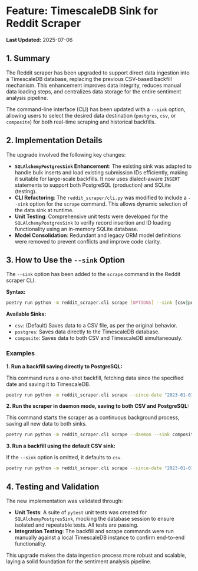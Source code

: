# Feature: TimescaleDB Sink for Reddit Scraper

**Last Updated:** 2025-07-06

## 1. Summary

The Reddit scraper has been upgraded to support direct data ingestion into a TimescaleDB database, replacing the previous CSV-based backfill mechanism. This enhancement improves data integrity, reduces manual data loading steps, and centralizes data storage for the entire sentiment analysis pipeline.

The command-line interface (CLI) has been updated with a `--sink` option, allowing users to select the desired data destination (`postgres`, `csv`, or `composite`) for both real-time scraping and historical backfills.

## 2. Implementation Details

The upgrade involved the following key changes:

*   **`SQLAlchemyPostgresSink` Enhancement**: The existing sink was adapted to handle bulk inserts and load existing submission IDs efficiently, making it suitable for large-scale backfills. It now uses dialect-aware `INSERT` statements to support both PostgreSQL (production) and SQLite (testing).
*   **CLI Refactoring**: The `reddit_scraper/cli.py` was modified to include a `--sink` option for the `scrape` command. This allows dynamic selection of the data sink at runtime.
*   **Unit Testing**: Comprehensive unit tests were developed for the `SQLAlchemyPostgresSink` to verify record insertion and ID loading functionality using an in-memory SQLite database.
*   **Model Consolidation**: Redundant and legacy ORM model definitions were removed to prevent conflicts and improve code clarity.

## 3. How to Use the `--sink` Option

The `--sink` option has been added to the `scrape` command in the Reddit scraper CLI.

**Syntax:**

```bash
poetry run python -m reddit_scraper.cli scrape [OPTIONS] --sink [csv|postgres|composite]
```

**Available Sinks:**

*   `csv`: (Default) Saves data to a CSV file, as per the original behavior.
*   `postgres`: Saves data directly to the TimescaleDB database.
*   `composite`: Saves data to both CSV and TimescaleDB simultaneously.

### Examples

**1. Run a backfill saving directly to PostgreSQL:**

This command runs a one-shot backfill, fetching data since the specified date and saving it to TimescaleDB.

```bash
poetry run python -m reddit_scraper.cli scrape --since-date "2023-01-01" --sink postgres
```

**2. Run the scraper in daemon mode, saving to both CSV and PostgreSQL:**

This command starts the scraper as a continuous background process, saving all new data to both sinks.

```bash
poetry run python -m reddit_scraper.cli scrape --daemon --sink composite
```

**3. Run a backfill using the default CSV sink:**

If the `--sink` option is omitted, it defaults to `csv`.

```bash
poetry run python -m reddit_scraper.cli scrape --since-date "2023-01-01"
```

## 4. Testing and Validation

The new implementation was validated through:

*   **Unit Tests**: A suite of `pytest` unit tests was created for `SQLAlchemyPostgresSink`, mocking the database session to ensure isolated and repeatable tests. All tests are passing.
*   **Integration Testing**: The backfill and scrape commands were run manually against a local TimescaleDB instance to confirm end-to-end functionality.

This upgrade makes the data ingestion process more robust and scalable, laying a solid foundation for the sentiment analysis pipeline.
